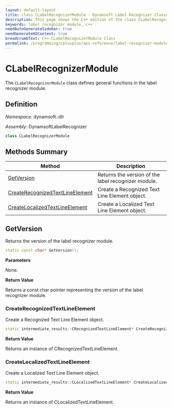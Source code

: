 ```yaml
---
layout: default-layout
title: class CLabelRecognizerModule - Dynamsoft Label Recognizer Classes
description: This page shows the C++ edition of the class CLabelRecognizerModule in Label Recognizer Module.
keywords: label recognizer module, c++
needAutoGenerateSidebar: true
needGenerateH3Content: true
breadcrumbText: C++ CLabelRecognizerModule Class
permalink: /programming/cplusplus/api-reference/label-recognizer-module.html
---
```


# CLabelRecognizerModule

The `CLabelRecognizerModule` class defines general functions in the label recognizer module.

## Definition

*Namespace:* dynamsoft::dlr

*Assembly:* DynamsoftLabelRecognizer

```cpp
class CLabelRecognizerModule 
```

## Methods Summary

| Method                                                    | Description                                        |
| --------------------------------------------------------- | -------------------------------------------------- |
| [GetVersion](#getversion)                                     | Returns the version of the label recognizer module. |
| [CreateRecognizedTextLineElement](#createrecognizedtextlineelement) | Create a Recognized Text Line Element object.          |
| [CreateLocalizedTextLineElement](#createlocalizedtextlineelement) | Create a Localized Text Line Element object.          |

## GetVersion

Returns the version of the label recognizer module.

```cpp
static const char* GetVersion();
```

**Parameters**

None.

**Return Value**

Returns a const char pointer representing the version of the label recognizer module.

### CreateRecognizedTextLineElement

Create a Recognized Text Line Element object.

```cpp
static intermediate_results::CRecognizedTextLineElement* CreateRecognizedTextLineElement();
```

**Return Value**

Returns an instance of CRecognizedTextLineElement.

### CreateLocalizedTextLineElement

Create a Localized Text Line Element object.

```cpp
static intermediate_results::CLocalizedTextLineElement* CreateLocalizedTextLineElement();
```

**Return Value**

Returns an instance of CLocalizedTextLineElement.
